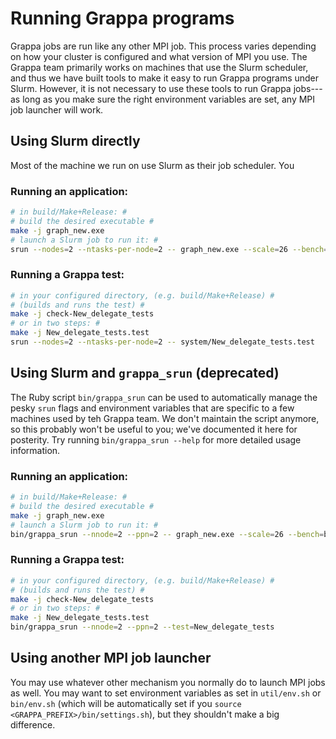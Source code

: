 Running Grappa programs
===============================================================================
Grappa jobs are run like any other MPI job. This process varies depending on how your cluster is configured and what version of MPI you use. The Grappa team primarily works on machines that use the Slurm scheduler, and thus we have built tools to make it easy to run Grappa programs under Slurm. However, it is not necessary to use these tools to run Grappa jobs---as long as you make sure the right environment variables are set, any MPI job launcher will work.

Using Slurm directly
-------------------------------------------------------------------------------
Most of the machine we run on use Slurm as their job scheduler. You 

### Running an application: ###
```bash
# in build/Make+Release: #
# build the desired executable #
make -j graph_new.exe
# launch a Slurm job to run it: #
srun --nodes=2 --ntasks-per-node=2 -- graph_new.exe --scale=26 --bench=bfs --nbfs=8 --num_starting_workers=512
```

### Running a Grappa test: ###
```bash
# in your configured directory, (e.g. build/Make+Release) #
# (builds and runs the test) #
make -j check-New_delegate_tests
# or in two steps: #
make -j New_delegate_tests.test
srun --nodes=2 --ntasks-per-node=2 -- system/New_delegate_tests.test
```

Using Slurm and `grappa_srun` (deprecated)
-------------------------------------------------------------------------------
The Ruby script `bin/grappa_srun` can be used to automatically manage the pesky `srun` flags and environment variables that are specific to a few machines used by teh Grappa team. We don't maintain the script anymore, so this probably won't be useful to you; we've documented it here for posterity. Try running `bin/grappa_srun --help` for more detailed usage information.

### Running an application: ###
```bash
# in build/Make+Release: #
# build the desired executable #
make -j graph_new.exe
# launch a Slurm job to run it: #
bin/grappa_srun --nnode=2 --ppn=2 -- graph_new.exe --scale=26 --bench=bfs --nbfs=8 --num_starting_workers=512
```

### Running a Grappa test: ###
```bash
# in your configured directory, (e.g. build/Make+Release) #
# (builds and runs the test) #
make -j check-New_delegate_tests
# or in two steps: #
make -j New_delegate_tests.test
bin/grappa_srun --nnode=2 --ppn=2 --test=New_delegate_tests
```

Using another MPI job launcher
-------------------------------------------------------------------------------
You may use whatever other mechanism you normally do to launch MPI jobs as well. You may want to set environment variables as set in ```util/env.sh``` or ```bin/env.sh``` (which will be automatically set if you ```source <GRAPPA_PREFIX>/bin/settings.sh```), but they shouldn't make a big difference.
